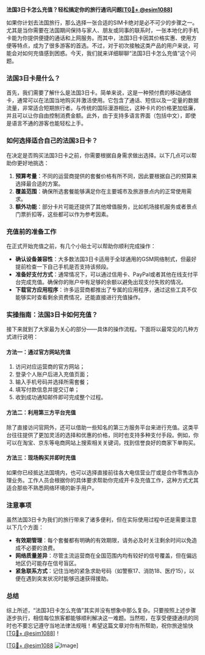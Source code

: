 **法国3日卡怎么充值？轻松搞定你的旅行通讯问题[[TG💪+ @esim1088](https://t.me/s/esim1088)]**

如果你计划去法国旅行，那么选择一张合适的SIM卡绝对是必不可少的步骤之一。尤其是当你需要在法国期间保持与家人、朋友或同事的联系时，一张本地化的手机卡能为你提供便捷的通话和上网服务。而其中，法国3日卡因其价格实惠、使用方便等特点，成为了很多游客的首选。不过，对于初次接触这类产品的用户来说，可能会对如何充值感到困惑。今天，我们就来详细聊聊“法国3日卡怎么充值”这个问题。

### 法国3日卡是什么？

首先，我们需要了解什么是法国3日卡。简单来说，这是一种预付费的移动通信卡，通常可以在法国当地购买并激活使用。它包含了通话、短信以及一定量的数据流量，非常适合短期旅行者。与传统的国际漫游相比，这种卡片的价格更加低廉，并且可以让你自由控制消费金额。此外，由于支持多语言界面（包括中文），即使是语言不通的游客也能轻松上手。

### 如何选择适合自己的法国3日卡？

在决定是否购买法国3日卡之前，你需要根据自身需求做出选择。以下几点可以帮助你更好地挑选：

1. **预算考量**：不同的运营商提供的套餐价格有所不同，因此要根据自己的预算来选择最合适的方案。
2. **覆盖范围**：确保所选套餐能够满足你在主要城市及旅游景点内的正常使用需求。
3. **额外功能**：部分卡片可能还提供了其他增值服务，比如机场接机服务或者景点门票折扣等，这些都可以作为参考因素。

### 充值前的准备工作

在正式开始充值之前，有几个小贴士可以帮助你顺利完成操作：

- **确认设备兼容性**：大多数法国3日卡适用于全球通用的GSM网络制式，但最好提前检查一下自己手机是否支持该频段。
- **准备好支付方式**：通常情况下，可以通过信用卡、PayPal或者其他在线支付平台完成充值。确保你的账户中有足够的余额以避免出现支付失败的情况。
- **下载官方应用程序**：许多运营商都推出了专属的应用程序，通过这些工具不仅能够实时查看剩余资费情况，还能直接进行充值操作。

### 实操指南：法国3日卡如何充值？

接下来就到了大家最为关心的部分——具体的操作流程。下面将以最常见的几种方式进行说明：

#### 方法一：通过官方网站充值
1. 访问对应运营商的官方网站；
2. 登录个人账户后进入充值页面；
3. 输入手机号码并选择所需套餐；
4. 填写付款信息并提交订单；
5. 收到成功通知邮件即可完成整个过程。

#### 方法二：利用第三方平台充值
除了直接访问官网外，还可以借助一些知名的第三方服务平台来进行充值。这类平台往往提供了更加灵活的选择和优惠的价格，同时也支持多种支付手段。例如，你可以在淘宝、京东等电商网站上搜索相关关键词，找到信誉良好的商家下单购买。

#### 方法三：现场购买并即时充值
如果你已经抵达法国境内，也可以选择直接前往各大电信营业厅或是合作零售店办理业务。工作人员会根据你的具体要求帮助你完成开卡及充值工作，这种方式尤其适合那些不熟悉网络环境的新手用户。

### 注意事项

虽然法国3日卡为我们的旅行带来了诸多便利，但在实际使用过程中还是需要注意以下几个方面：

- **有效期管理**：每个套餐都有明确的有效期限，请务必及时关注剩余时间以免造成不必要的浪费。
- **网络质量差异**：尽管主流运营商在全国范围内均有较好的信号覆盖，但在偏远地区仍可能存在信号盲区。
- **紧急联系方式**：记住当地的紧急求助号码（如警察17、消防18、医疗15），以便在遇到突发状况时能够迅速获得援助。

### 总结

综上所述，“法国3日卡怎么充值”其实并没有想象中那么复杂。只要按照上述步骤逐步执行，相信每位旅客都能够顺利解决这一难题。当然啦，在享受便捷通讯的同时也不要忘记遵守当地法律法规哦！希望这篇文章对你有所帮助，祝你旅途愉快[[TG💪+ @esim1088](https://t.me/s/esim1088)]！

[[TG💪+ @esim1088](https://t.me/s/esim1088) ![Image](https://i.postimg.cc/4NQfJmqS/Snipaste-2025-05-13-00-14-12.png)]